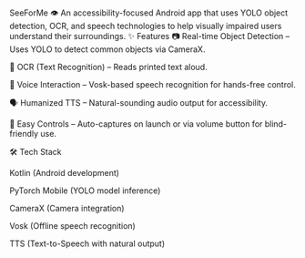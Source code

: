 SeeForMe 👁️
An accessibility-focused Android app that uses YOLO object detection, OCR, and speech technologies to help visually impaired users understand their surroundings.
✨ Features
📷 Real-time Object Detection – Uses YOLO to detect common objects via CameraX.

📝 OCR (Text Recognition) – Reads printed text aloud.

🎤 Voice Interaction – Vosk-based speech recognition for hands-free control.

🗣️ Humanized TTS – Natural-sounding audio output for accessibility.

🔘 Easy Controls – Auto-captures on launch or via volume button for blind-friendly use.

🛠️ Tech Stack

Kotlin (Android development)

PyTorch Mobile (YOLO model inference)

CameraX (Camera integration)

Vosk (Offline speech recognition)

TTS (Text-to-Speech with natural output)
